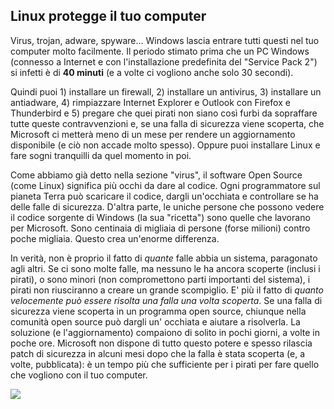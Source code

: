 <?php require("../../entete.php"); ?> <?php require("../../base.php"); ?>

<div id="corps">

<h2>Linux protegge il tuo computer</h2>

<p>Virus, trojan, adware, spyware... Windows lascia entrare tutti questi nel 
tuo computer molto facilmente. Il periodo stimato prima che un PC Windows (connesso 
a Internet e con l'installazione predefinita del "Service Pack 2") si infetti è 
di <b>40 minuti</b> (e a volte ci vogliono anche solo 30 secondi).</p>

<p>Quindi puoi 1) installare un firewall, 2) installare un antivirus, 3) 
installare un antiadware, 4) rimpiazzare Internet Explorer e Outlook con 
Firefox e Thunderbird e 5) pregare che quei pirati non siano così furbi 
da sopraffare tutte queste contravvenzioni e, se una falla di sicurezza 
viene scoperta, che Microsoft ci metterà meno di un mese per rendere un 
aggiornamento disponibile (e ciò non accade molto spesso). Oppure puoi 
installare Linux e fare sogni tranquilli da quel momento in poi.</p>

<p>Come abbiamo già detto nella sezione "virus", il software Open Source (come 
Linux) significa più occhi da dare al codice. Ogni programmatore sul pianeta 
Terra può scaricare il codice, dargli un'occhiata e controllare se ha delle 
falle di sicurezza. D'altra parte, le uniche persone che possono vedere il 
codice sorgente di Windows (la sua "ricetta") sono quelle che lavorano per 
Microsoft. Sono centinaia di migliaia di persone (forse milioni) contro poche 
migliaia. Questo crea un'enorme differenza.</p>

<p>In verità, non è proprio il fatto di <i>quante</i> falle abbia un 
sistema, paragonato agli altri. Se ci sono molte falle, ma nessuno le 
ha ancora scoperte (inclusi i pirati), o sono minori (non compromettono 
parti importanti del sistema), i pirati non riusciranno a creare un grande 
scompiglio. E' più il fatto di <i>quanto velocemente può essere risolta 
una falla una volta scoperta</i>. Se una falla di sicurezza viene scoperta in 
un programma open source, chiunque nella comunità open source può dargli un' 
occhiata e aiutare a risolverla. La soluzione (e l'aggiornamento) compaiono 
di solito in pochi giorni, a volte in poche ore. 
Microsoft non dispone di tutto questo potere e spesso rilascia patch di 
sicurezza in alcuni mesi dopo che la falla è stata scoperta (e, a volte, 
pubblicata): è un tempo più che sufficiente per i pirati per fare quello che 
vogliono con il tuo computer.</p>


<img src="Images/security_thumb.png" />

</div>


